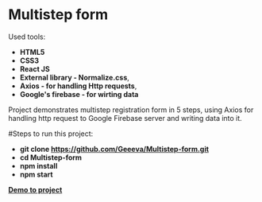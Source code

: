 # Multistep form
Used tools:

- **HTML5**
- **CSS3**
- **React JS**
- **External library - Normalize.css**,
- **Axios - for handling Http requests**,
- **Google's firebase - for wirting data**

Project demonstrates multistep registration form in 5 steps, using Axios for handling http request to Google Firebase server and writing data into it.

#Steps to run this project:

- **git clone https://github.com/Geeeva/Multistep-form.git**
- **cd Multistep-form**
- **npm install**
- **npm start**

**[Demo to project](https://geeeva.github.io/Multistep-form/)**

